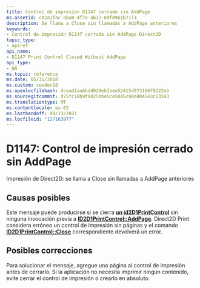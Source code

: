 ```yaml
---
title: Control de impresión D1147 cerrado sin AddPage
ms.assetid: c82a1fac-aba0-4f7a-ab17-69f8961b7173
description: Se llama a Close sin llamadas a AddPage anteriores
keywords:
- Control de impresión D1147 cerrado sin AddPage Direct2D
topic_type:
- apiref
api_name:
- D1147 Print Control Closed Without AddPage
api_type:
- NA
ms.topic: reference
ms.date: 05/31/2018
ms.custom: seodec18
ms.openlocfilehash: dcead1aa6bdd929eb1bee52415d073150f9222eb
ms.sourcegitcommit: d75fc10b9f0825bbe5ce5045c90d4045e3c53243
ms.translationtype: MT
ms.contentlocale: es-ES
ms.lasthandoff: 09/13/2021
ms.locfileid: "127163977"
---
```

# <a name="d1147-print-control-closed-without-addpage"></a>D1147: Control de impresión cerrado sin AddPage

Impresión de Direct2D: se llama a Close sin llamadas a AddPage anteriores






 

## <a name="possible-causes"></a>Causas posibles

Este mensaje puede producirse si se cierra [**un id2D1PrintControl**](/windows/win32/api/d2d1_1/nn-d2d1_1-id2d1printcontrol) sin ninguna invocación previa a [**ID2D1PrintControl::AddPage**](/windows/win32/api/d2d1_1/nf-d2d1_1-id2d1printcontrol-addpage). Direct2D Print considera erróneo un control de impresión sin páginas y el comando [**ID2D1PrintControl::Close**](/windows/win32/api/d2d1_1/nf-d2d1_1-id2d1printcontrol-close) correspondiente devolverá un error.

## <a name="possible-fixes"></a>Posibles correcciones

Para solucionar el mensaje, agregue una página al control de impresión antes de cerrarlo. Si la aplicación no necesita imprimir ningún contenido, evite cerrar el control de impresión o crearlo en absoluto.

 

 
